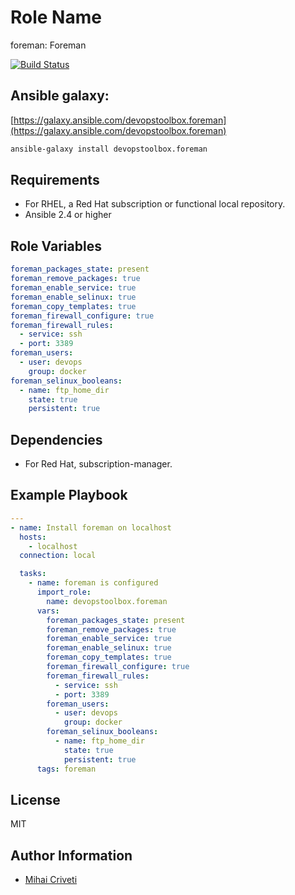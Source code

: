 Role Name
=========

foreman: Foreman

[![Build Status](https://travis-ci.org/cmihai-ansible/foreman.svg?branch=master)](https://travis-ci.org/cmihai-ansible/foreman)

Ansible galaxy:
---------------

[https://galaxy.ansible.com/devopstoolbox.foreman](https://galaxy.ansible.com/devopstoolbox.foreman)

```bash
ansible-galaxy install devopstoolbox.foreman
```

Requirements
------------

- For RHEL, a Red Hat subscription or functional local repository.
- Ansible 2.4 or higher

Role Variables
--------------

```yaml
foreman_packages_state: present
foreman_remove_packages: true
foreman_enable_service: true
foreman_enable_selinux: true
foreman_copy_templates: true
foreman_firewall_configure: true
foreman_firewall_rules:
  - service: ssh
  - port: 3389
foreman_users:
  - user: devops
    group: docker
foreman_selinux_booleans:
  - name: ftp_home_dir
    state: true
    persistent: true
```

Dependencies
------------

- For Red Hat, subscription-manager.

Example Playbook
----------------

```yaml
---
- name: Install foreman on localhost
  hosts:
    - localhost
  connection: local

  tasks:
    - name: foreman is configured
      import_role:
        name: devopstoolbox.foreman
      vars:
        foreman_packages_state: present
        foreman_remove_packages: true
        foreman_enable_service: true
        foreman_enable_selinux: true
        foreman_copy_templates: true
        foreman_firewall_configure: true
        foreman_firewall_rules:
          - service: ssh
          - port: 3389
        foreman_users:
          - user: devops
            group: docker
        foreman_selinux_booleans:
          - name: ftp_home_dir
            state: true
            persistent: true
      tags: foreman
```

License
-------

MIT

Author Information
------------------

- [Mihai Criveti](https://www.linkedin.com/in/devopstoolbox.)
